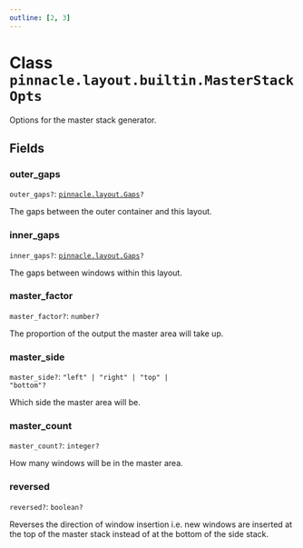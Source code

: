 ```yaml
---
outline: [2, 3]
---
```


# Class `pinnacle.layout.builtin.MasterStackOpts`


Options for the master stack generator.

## Fields

### outer_gaps <Badge type="danger" text="nullable" />

`outer_gaps?`: <code><a href="/lua-reference/aliases/pinnacle.layout.Gaps">pinnacle.layout.Gaps</a>?</code>

The gaps between the outer container and this layout.

### inner_gaps <Badge type="danger" text="nullable" />

`inner_gaps?`: <code><a href="/lua-reference/aliases/pinnacle.layout.Gaps">pinnacle.layout.Gaps</a>?</code>

The gaps between windows within this layout.

### master_factor <Badge type="danger" text="nullable" />

`master_factor?`: <code>number?</code>

The proportion of the output the master area will take up.

### master_side <Badge type="danger" text="nullable" />

`master_side?`: <code>"left" | "right" | "top" | "bottom"?</code>

Which side the master area will be.

### master_count <Badge type="danger" text="nullable" />

`master_count?`: <code>integer?</code>

How many windows will be in the master area.

### reversed <Badge type="danger" text="nullable" />

`reversed?`: <code>boolean?</code>

Reverses the direction of window insertion i.e. new windows are inserted at the top
of the master stack instead of at the bottom of the side stack.


